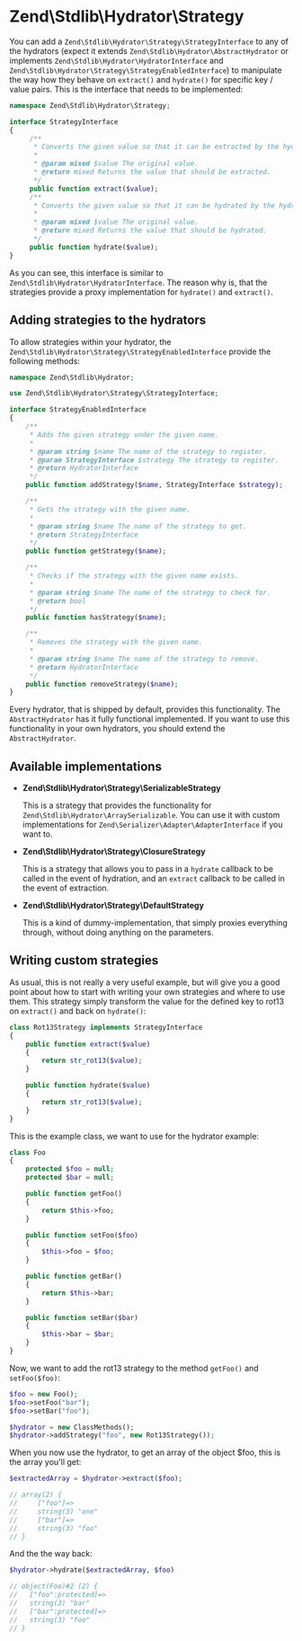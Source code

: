 # Zend\\Stdlib\\Hydrator\\Strategy

You can add a `Zend\Stdlib\Hydrator\Strategy\StrategyInterface` to any of the hydrators (expect it
extends `Zend\Stdlib\Hydrator\AbstractHydrator` or implements
`Zend\Stdlib\Hydrator\HydratorInterface` and
`Zend\Stdlib\Hydrator\Strategy\StrategyEnabledInterface`) to manipulate the way how they behave on
`extract()` and `hydrate()` for specific key / value pairs. This is the interface that needs to be
implemented:

```php
namespace Zend\Stdlib\Hydrator\Strategy;

interface StrategyInterface
{
     /**
      * Converts the given value so that it can be extracted by the hydrator.
      *
      * @param mixed $value The original value.
      * @return mixed Returns the value that should be extracted.
      */
     public function extract($value);
     /**
      * Converts the given value so that it can be hydrated by the hydrator.
      *
      * @param mixed $value The original value.
      * @return mixed Returns the value that should be hydrated.
      */
     public function hydrate($value);
}
```

As you can see, this interface is similar to `Zend\Stdlib\Hydrator\HydratorInterface`. The reason
why is, that the strategies provide a proxy implementation for `hydrate()` and `extract()`.

## Adding strategies to the hydrators

To allow strategies within your hydrator, the
`Zend\Stdlib\Hydrator\Strategy\StrategyEnabledInterface` provide the following methods:

```php
namespace Zend\Stdlib\Hydrator;

use Zend\Stdlib\Hydrator\Strategy\StrategyInterface;

interface StrategyEnabledInterface
{
    /**
     * Adds the given strategy under the given name.
     *
     * @param string $name The name of the strategy to register.
     * @param StrategyInterface $strategy The strategy to register.
     * @return HydratorInterface
     */
    public function addStrategy($name, StrategyInterface $strategy);

    /**
     * Gets the strategy with the given name.
     *
     * @param string $name The name of the strategy to get.
     * @return StrategyInterface
     */
    public function getStrategy($name);

    /**
     * Checks if the strategy with the given name exists.
     *
     * @param string $name The name of the strategy to check for.
     * @return bool
     */
    public function hasStrategy($name);

    /**
     * Removes the strategy with the given name.
     *
     * @param string $name The name of the strategy to remove.
     * @return HydratorInterface
     */
    public function removeStrategy($name);
}
```

Every hydrator, that is shipped by default, provides this functionality. The `AbstractHydrator` has
it fully functional implemented. If you want to use this functionality in your own hydrators, you
should extend the `AbstractHydrator`.

## Available implementations

- **Zend\\Stdlib\\Hydrator\\Strategy\\SerializableStrategy**

    This is a strategy that provides the functionality for `Zend\Stdlib\Hydrator\ArraySerializable`.
You can use it with custom implementations for `Zend\Serializer\Adapter\AdapterInterface` if you
want to.

- **Zend\\Stdlib\\Hydrator\\Strategy\\ClosureStrategy**

    This is a strategy that allows you to pass in a `hydrate` callback to be called in the event of
hydration, and an `extract` callback to be called in the event of extraction.

- **Zend\\Stdlib\\Hydrator\\Strategy\\DefaultStrategy**

    This is a kind of dummy-implementation, that simply proxies everything through, without doing
anything on the parameters.

## Writing custom strategies

As usual, this is not really a very useful example, but will give you a good point about how to
start with writing your own strategies and where to use them. This strategy simply transform the
value for the defined key to rot13 on `extract()` and back on `hydrate()`:

```php
class Rot13Strategy implements StrategyInterface
{
    public function extract($value)
    {
        return str_rot13($value);
    }

    public function hydrate($value)
    {
        return str_rot13($value);
    }
}
```

This is the example class, we want to use for the hydrator example:

```php
class Foo
{
    protected $foo = null;
    protected $bar = null;

    public function getFoo()
    {
        return $this->foo;
    }

    public function setFoo($foo)
    {
        $this->foo = $foo;
    }

    public function getBar()
    {
        return $this->bar;
    }

    public function setBar($bar)
    {
        $this->bar = $bar;
    }
}
```

Now, we want to add the rot13 strategy to the method `getFoo()` and `setFoo($foo)`:

```php
$foo = new Foo();
$foo->setFoo("bar");
$foo->setBar("foo");

$hydrator = new ClassMethods();
$hydrator->addStrategy("foo", new Rot13Strategy());
```

When you now use the hydrator, to get an array of the object $foo, this is the array you'll get:

```php
$extractedArray = $hydrator->extract($foo);

// array(2) {
//     ["foo"]=>
//     string(3) "one"
//     ["bar"]=>
//     string(3) "foo"
// }
```

And the the way back:

```php
$hydrator->hydrate($extractedArray, $foo)

// object(Foo)#2 (2) {
//   ["foo":protected]=>
//   string(3) "bar"
//   ["bar":protected]=>
//   string(3) "foo"
// }
```
